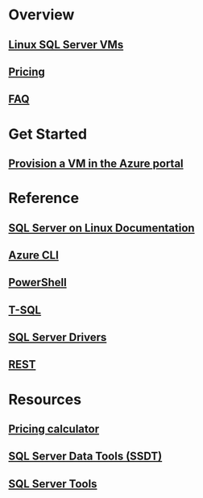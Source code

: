 # Overview
## [Linux SQL Server VMs](sql-server-linux-virtual-machines-overview.md)
## [Pricing](../../windows/sql/virtual-machines-windows-sql-server-pricing-guidance.md?toc=%2fvirtual-machines%2flinux%2fsql%2ftoc.json)
## [FAQ](sql-server-linux-faq.md)

# Get Started
## [Provision a VM in the Azure portal](provision-sql-server-linux-virtual-machine.md)

# Reference
## [SQL Server on Linux Documentation](https://docs.microsoft.com/sql/linux/sql-server-linux-overview)
## [Azure CLI](https://docs.azure.cn/zh-cn/cli/reference-index?view=azure-cli-latest)
## [PowerShell](https://docs.microsoft.com/powershell/azure/overview)
## [T-SQL](https://msdn.microsoft.com/library/azure/bb510741.aspx)
## [SQL Server Drivers](https://msdn.microsoft.com/library/mt654049.aspx)
## [REST](https://docs.microsoft.com/rest/api/)

# Resources
## [Pricing calculator](https://www.azure.cn/pricing/calculator/)
## [SQL Server Data Tools (SSDT)](https://docs.microsoft.com/sql/ssdt/download-sql-server-data-tools-ssdt)
## [SQL Server Tools](https://docs.microsoft.com/sql/tools/overview-sql-tools)

